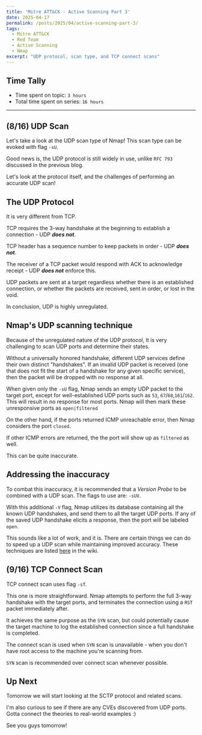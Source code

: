 ```yaml
---
title: 'Mitre ATT&CK - Active Scanning Part 3'
date: 2025-04-17
permalink: /posts/2025/04/active-scanning-part-3/
tags:
  - Mitre ATT&CK
  - Red Team
  - Active Scanning
  - Nmap
excerpt: "UDP protocol, scan type, and TCP connect scans"
---
```



## Time Tally

- Time spent on topic: `3 hours`
- Total time spent on series: `16 hours`

---
## (8/16) UDP Scan

Let's take a look at the UDP scan type of Nmap! This scan type can be evoked with flag `-sU`.

Good news is, the UDP protocol is still widely in use, unlike `RFC 793` discussed in the previous blog.

Let's look at the protocol itself, and the challenges of performing an accurate UDP scan!

## The UDP Protocol

It is very different from TCP.

TCP requires the 3-way handshake at the beginning to establish a connection - UDP ***does not***.

TCP header has a sequence number to keep packets in order - UDP ***does not***.

The receiver of a TCP packet would respond with ACK to acknowledge receipt - UDP ***does not*** enforce this.

UDP packets are sent at a target regardless whether there is an established connection, or whether the packets are received, sent in order, or lost in the void.

In conclusion, UDP is highly unregulated.

## Nmap's UDP scanning technique

Because of the unregulated nature of the UDP protocol, It is very challenging to scan UDP ports and determine their states. 

Without a universally honored handshake, different UDP services define their own distinct "handshakes". If an invalid UDP packet is received (one that does not fit the start of a handshake for any given specific service), then the packet will be dropped with no response at all.

When given only the `-sU` flag, Nmap sends an empty UDP packet to the target port, except for well-established UDP ports such as `53`, `67`/`68`,`161`/`162`. This will result in no response for most ports. Nmap will then mark these unresponsive ports as `open|filtered`

On the other hand, if the ports returned ICMP unreachable error, then Nmap considers the port `closed`.

If other ICMP errors are returned, the the port will show up as `filtered` as well.

This can be quite inaccurate. 

## Addressing the inaccuracy

To combat this inaccuracy, it is recommended that a *Version Probe* to be combined with a UDP scan. The flags to use are: `-sUV`.

With this additional `-V` flag, Nmap utilizes its database containing all the known UDP handshakes, and send them to all the target UDP ports. If any of the saved UDP handshake elicits a response, then the port will be labeled `open`.

This sounds like a lot of work, and it is. There are certain things we can do to speed up a UDP scan while maintaining improved accuracy. These techniques are listed [here](https://nmap.org/book/scan-methods-udp-scan.html) in the wiki. 

## (9/16) TCP Connect Scan

TCP connect scan uses flag `-sT`.

This one is more straightforward. Nmap attempts to perform the full 3-way handshake with the target ports, and terminates the connection using a `RST` packet immediately after.

It achieves the same purpose as the `SYN` scan, but could potentially cause the target machine to log the established connection since a full handshake is completed.

The connect scan is used when `SYN` scan is unavailable - when you don't have root access to the machine you're scanning from.

`SYN` scan is recommended over connect scan whenever possible.

## Up Next

Tomorrow we will start looking at the SCTP protocol and related scans.

I'm also curious to see if there are any CVEs discovered from UDP ports. Gotta connect the theories to real-world examples :)

See you guys tomorrow!